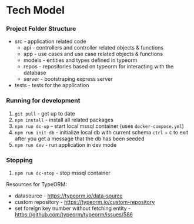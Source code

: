# Tech Model


### Project Folder Structure

- src - application related code
  - api - controllers and controller related objects & functions
  - app - use cases and use case related objects & functions
  - models - entities and types defined in typeorm
  - repos - repositories based on typeorm for interacting with the database
  - server - bootstraping express server
- tests - tests for the application

### Running for development

1. `git pull` - get up to date
2. `npm install` - install all related packages
3. `npm run dc-up` - start local mssql container (uses `docker-compose.yml`)
4. `npm run init-db` - initialize local db with current schema
   `ctrl` + `C` to exit after you get a message that the db has been seeded
5. `npm run dev` - run application in dev mode

### Stopping

1. `npm run dc-stop` - stop mssql container


Resources for TypeORM:

- datasource - https://typeorm.io/data-source
- custom repository - https://typeorm.io/custom-repository
- set foreign key number without fetching entity - https://github.com/typeorm/typeorm/issues/586
